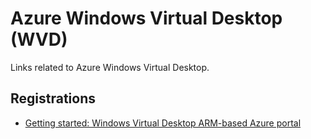 # Azure Windows Virtual Desktop (WVD)
Links related to Azure Windows Virtual Desktop.

## Registrations
- [Getting started: Windows Virtual Desktop ARM-based Azure portal](https://techcommunity.microsoft.com/t5/windows-it-pro-blog/getting-started-windows-virtual-desktop-arm-based-azure-portal/ba-p/1374466)
